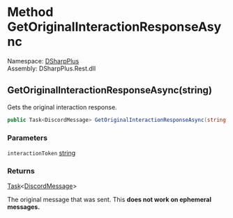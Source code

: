 # Method GetOriginalInteractionResponseAsync

Namespace: [DSharpPlus](DSharpPlus.md)  
Assembly: DSharpPlus.Rest.dll

## <a id="DSharpPlus_DiscordRestClient_GetOriginalInteractionResponseAsync_System_String_"></a>GetOriginalInteractionResponseAsync\(string\)

Gets the original interaction response.

```csharp
public Task<DiscordMessage> GetOriginalInteractionResponseAsync(string interactionToken)
```

### Parameters

`interactionToken` [string](https://learn.microsoft.com/dotnet/api/system.string)

### Returns

[Task](https://learn.microsoft.com/dotnet/api/system.threading.tasks.task\-1)<[DiscordMessage](DSharpPlus.Entities.DiscordMessage.md)\>

The original message that was sent. This <b>does not work on ephemeral messages.</b>

